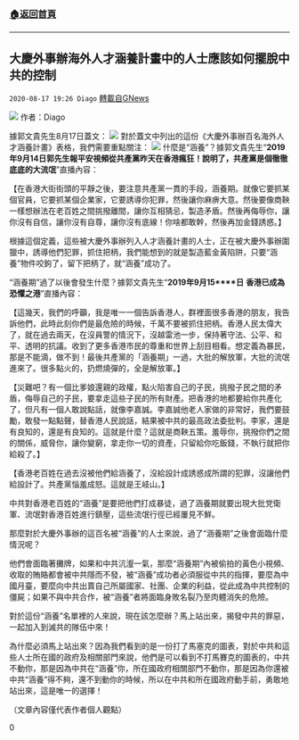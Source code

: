 ###  [:house:返回首頁](https://github.com/ourhimalayas/txt)
---

## 大慶外事辦海外人才涵養計畫中的人士應該如何擺脫中共的控制
`2020-08-17 19:26 Diago` [轉載自GNews](https://gnews.org/zh-hant/300818/)

![](https://s3.amazonaws.com/gnews-media-offload/wp-content/uploads/2020/08/17192311/%E5%B0%81%E9%9D%A2-4.png)
作者：Diago

據郭文貴先生8月17日蓋文：
![](https://s3.amazonaws.com/gnews-media-offload/wp-content/uploads/2020/08/17192334/%E6%8D%95%E8%8E%B7-2.jpg)
對於蓋文中列出的這份《大慶外事辦百名海外人才涵養計畫》表格，我們需要重點關注：
![](https://s3.amazonaws.com/gnews-media-offload/wp-content/uploads/2020/08/17192340/4c8ab783312bae57237e1a733ac1a38f.jpeg)
什麼是“涵養”？據郭文貴先生“**2019****年****9****月****14****日****郭先生報平安視頻從共產黨昨天在香港瘋狂！說明了，共產黨是個徹徹底底的大流氓**”直播內容：

【在香港大街街頭的平靜之後，要注意共產黨一貫的手段，涵養期。就像它要抓某個官員，它要抓某個企業家，它要誘導你犯罪，然後讓你麻痹大意。然後要像商鞅一樣想辦法在老百姓之間挑撥離間，讓你互相猜忌，製造矛盾。然後再侮辱你，讓你沒有自信，讓你沒有自尊，讓你沒有底線！你啥都敢幹，然後再加金錢誘惑。】

根據這個定義，這些被大慶外事辦列入人才涵養計畫的人士，正在被大慶外事辦圍獵中，誘導他們犯罪，抓住把柄，我們能想到的就是製造藍金黃陷阱，只要“涵養”物件咬鉤了，留下把柄了，就“涵養”成功了。

“涵養期”過了以後會發生什麼？據郭文貴先生“**2019****年****9****月****15****日** **香港已成為恐懼之港**”直播內容：

【這幾天，我們的呼籲，我是唯一一個告訴香港人，群裡面很多香港的朋友，我告訴他們，此時此刻你們是最危險的時候，千萬不要被抓住把柄。香港人民太偉大了，就在過去兩天，在沒員警的情況下，沒越雷池一步，保持著守法、公平、和平、透明的抗議。收到了更多香港市民的尊重和世界上刮目相看。想定義為暴民，那是不能滴，做不到！最後共產黨的「涵養期」一過，大批的解放軍，大批的流氓進來了。很多點火的，扔燃燒彈的，全是解放軍。】

【災難吧？有一個比爹娘還親的政權，點火陷害自己的子民，挑撥子民之間的矛盾，侮辱自己的子民，要拿走這些子民的所有財產。把香港的地都要給你共產化了，但凡有一個人敢說點話，就像李嘉誠。李嘉誠他老人家做的非常好，我們要鼓勵，敢發一點點聲，替香港人民說話，結果被中共的最高政法委批判。李家，還是有良知的，還是有良知的。這就是什麼？這就是商鞅五策。羞辱你，挑撥你們之間的關係，威脅你，讓你變窮，拿走你一切的資產，只留給你吃飯錢，不執行就把你給殺了。】

【香港老百姓在過去沒被他們給涵養了，沒給設計成誘惑成所謂的犯罪，沒讓他們給設計了。共產黨惱羞成怒。這就是王岐山。】

中共對香港老百姓的“涵養”是要把他們打成暴徒，過了涵養期就要出現大批党衛軍、流氓對香港百姓進行鎮壓，這些流氓行徑已經屢見不鮮。

那麼對於大慶外事辦的這百名被“涵養”的人士來說，過了“涵養期”之後會面臨什麼情況呢？

他們會面臨著攤牌，如果和中共沆瀣一氣，那麼“涵養期”內被偷拍的黃色小視頻、收取的賄賂都會被中共隱而不發，被“涵養”成功者必須服從中共的指揮，要麼為中國月臺，要麼向中共出賣自己所屬國家、社團、企業的利益，從此成為中共控制的僵屍；如果不與中共合作，被“涵養”者將面臨身敗名裂乃至肉體消失的危險。

對於這份“涵養”名單裡的人來說，現在該怎麼辦？馬上站出來，揭發中共的罪惡，一起加入到滅共的隊伍中來！

為什麼必須馬上站出來？因為我們看到的是一份打了馬塞克的圖表，對於中共和這些人士所在國的政府及相關部門來說，他們是可以看到不打馬賽克的圖表的，中共不動你，那是因為中共在“涵養”你，所在國政府相關部門不動你，那是因為你還被中共“涵養”得不夠，還不到動你的時候，所以在中共和所在國政府動手前，勇敢地站出來，這是唯一的選擇！

（文章內容僅代表作者個人觀點）

0
